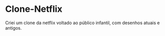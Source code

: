 # Clone-Netflix
Criei um clone da netflix voltado ao público infantil, com desenhos atuais e antigos.
